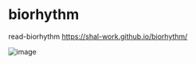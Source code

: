 # biorhythm
read-biorhythm 
https://shal-work.github.io/biorhythm/

![image](https://user-images.githubusercontent.com/74607803/181817783-7db4b3e7-5fbd-4cc1-9087-0335d6cfb5cc.png)
